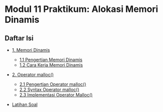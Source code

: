 # Modul 11 Praktikum: Alokasi Memori Dinamis

## Daftar Isi

- [1. Memori Dinamis]()
     - [1.1 Pengertian Memori Dinamis]()
     - [1.2 Cara Kerja Memori Dinamis]()

- [2. Operator malloc()]()
     - [2.1 Pengertian Operator malloc()]()
     - [2.2 Syntax Operator malloc()]()
     - [2.3 Implementasi Operator Malloc()]()

- [Latihan Soal](#latihan-soal)

